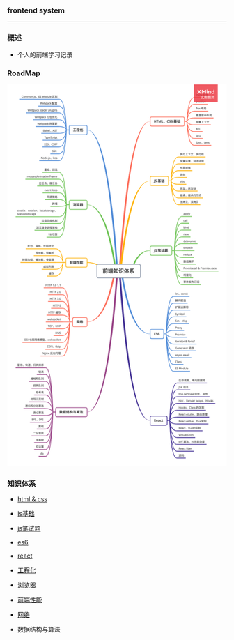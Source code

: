 ### frontend system

---

### 概述

- 个人的前端学习记录

### RoadMap

![image](https://raw.githubusercontent.com/coderzelin/frontend-stystem/master/assets/%E5%89%8D%E7%AB%AF%E7%9F%A5%E8%AF%86%E4%BD%93%E7%B3%BB.png)

### 知识体系

- [html & css](https://github.com/coderzelin/frontend-stystem/blob/master/html%20%26%20css.md)

- [js基础](https://github.com/coderzelin/frontend-stystem/blob/master/js%20%E5%9F%BA%E7%A1%80.md)

- [js笔试题](https://github.com/fezzl/frontend-stystem/blob/master/js%20%E7%AC%94%E8%AF%95%E9%A2%98.md)

- [es6](https://github.com/coderzelin/frontend-stystem/blob/master/es6.md)

- [react](https://github.com/coderzelin/frontend-stystem/blob/master/react.md)

- [工程化](https://github.com/fezzl/frontend-stystem/blob/master/%E5%89%8D%E7%AB%AF%E5%B7%A5%E7%A8%8B%E5%8C%96.md)

- [浏览器](https://github.com/fezzl/frontend-stystem/blob/master/%E6%B5%8F%E8%A7%88%E5%99%A8.md)

- [前端性能](https://github.com/fezzl/frontend-stystem/blob/master/%E5%89%8D%E7%AB%AF%E6%80%A7%E8%83%BD.md)

- [网络](https://github.com/fezzl/frontend-stystem/blob/master/%E7%BD%91%E7%BB%9C.md)

- 数据结构与算法


  
